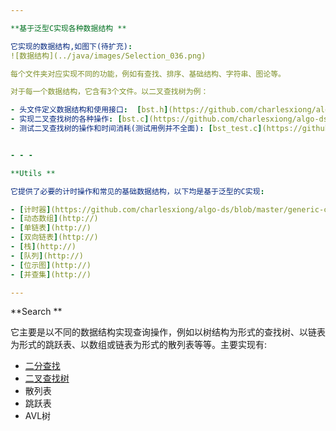 ```yaml
---

**基于泛型C实现各种数据结构 **

它实现的数据结构,如图下(待扩充):
![数据结构](../java/images/Selection_036.png)

每个文件夹对应实现不同的功能，例如有查找、排序、基础结构、字符串、图论等。

对于每一个数据结构，它含有3个文件。以二叉查找树为例：

- 头文件定义数据结构和使用接口:  [bst.h](https://github.com/charlesxiong/algo-ds/blob/master/generic-c/search/bst.h)
- 实现二叉查找树的各种操作: [bst.c](https://github.com/charlesxiong/algo-ds/blob/master/generic-c/search/bst.c)
- 测试二叉查找树的操作和时间消耗(测试用例并不全面): [bst_test.c](https://github.com/charlesxiong/algo-ds/blob/master/generic-c/search/bst_test.c)


- - -

**Utils **

它提供了必要的计时操作和常见的基础数据结构，以下均是基于泛型的C实现:

- [计时器](https://github.com/charlesxiong/algo-ds/blob/master/generic-c/utils/timer.c) 
- [动态数组](http://)
- [单链表](http://)
- [双向链表](http://)
- [栈](http://)
- [队列](http://)
- [位示图](http://)
- [并查集](http://)

---
```


**Search **

它主要是以不同的数据结构实现查询操作，例如以树结构为形式的查找树、以链表为形式的跳跃表、以数组或链表为形式的散列表等等。主要实现有:

- [二分查找](https://github.com/charlesxiong/algo-ds/blob/master/generic-c/search/binsearch.c)
- [二叉查找树](https://github.com/charlesxiong/algo-ds/blob/master/generic-c/search/bst.c)
- 散列表
- 跳跃表
- AVL树

